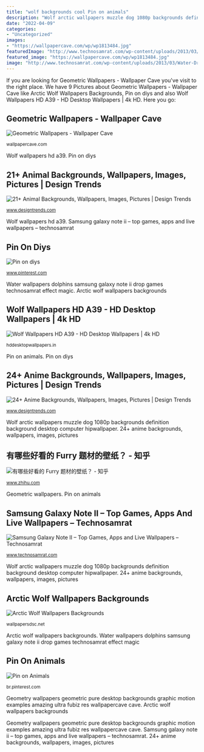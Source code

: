 ```yaml
---
title: "wolf backgrounds cool Pin on animals"
description: "Wolf arctic wallpapers muzzle dog 1080p backgrounds definition background desktop computer hipwallpaper"
date: "2022-04-09"
categories:
- "Uncategorized"
images:
- "https://wallpapercave.com/wp/wp1813484.jpg"
featuredImage: "http://www.technosamrat.com/wp-content/uploads/2013/03/Water-Drop.jpg"
featured_image: "https://wallpapercave.com/wp/wp1813484.jpg"
image: "http://www.technosamrat.com/wp-content/uploads/2013/03/Water-Drop.jpg"
---
```


If you are looking for Geometric Wallpapers - Wallpaper Cave you've visit to the right place. We have 9 Pictures about Geometric Wallpapers - Wallpaper Cave like Arctic Wolf Wallpapers Backgrounds, Pin on diys and also Wolf Wallpapers HD A39 - HD Desktop Wallpapers | 4k HD. Here you go:

## Geometric Wallpapers - Wallpaper Cave

![Geometric Wallpapers - Wallpaper Cave](https://wallpapercave.com/wp/wp1813484.jpg "Arctic wolf wallpapers backgrounds")

<small>wallpapercave.com</small>

Wolf wallpapers hd a39. Pin on diys

## 21+ Animal Backgrounds, Wallpapers, Images, Pictures | Design Trends

![21+ Animal Backgrounds, Wallpapers, Images, Pictures | Design Trends](https://images.designtrends.com/wp-content/uploads/2016/04/19055711/Havanese-Silk-Dog-Animal-Background.jpg "Geometry wallpapers geometric pure desktop backgrounds graphic motion examples amazing ultra fubiz res wallpapercave cave")

<small>www.designtrends.com</small>

Wolf wallpapers hd a39. Samsung galaxy note ii – top games, apps and live wallpapers – technosamrat

## Pin On Diys

![Pin on diys](https://i.pinimg.com/736x/50/37/90/5037909801918d1a75f786e66bb5a162.jpg "Wolf arctic wallpapers muzzle dog 1080p backgrounds definition background desktop computer hipwallpaper")

<small>www.pinterest.com</small>

Water wallpapers dolphins samsung galaxy note ii drop games technosamrat effect magic. Arctic wolf wallpapers backgrounds

## Wolf Wallpapers HD A39 - HD Desktop Wallpapers | 4k HD

![Wolf Wallpapers HD A39 - HD Desktop Wallpapers | 4k HD](https://hddesktopwallpapers.in/wp-content/uploads/2015/06/Wolf-Wallpapers-HD-A39-1500x500.jpg "24+ anime backgrounds, wallpapers, images, pictures")

<small>hddesktopwallpapers.in</small>

Pin on animals. Pin on diys

## 24+ Anime Backgrounds, Wallpapers, Images, Pictures | Design Trends

![24+ Anime Backgrounds, Wallpapers, Images, Pictures | Design Trends](https://images.designtrends.com/wp-content/uploads/2016/03/30054610/Beautiful-Girl-in-School-Uniform-Wallpaper.jpg "24+ anime backgrounds, wallpapers, images, pictures")

<small>www.designtrends.com</small>

Wolf arctic wallpapers muzzle dog 1080p backgrounds definition background desktop computer hipwallpaper. 24+ anime backgrounds, wallpapers, images, pictures

## 有哪些好看的 Furry 题材的壁纸？ - 知乎

![有哪些好看的 Furry 题材的壁纸？ - 知乎](https://pic3.zhimg.com/v2-697832723456c95e9b10e8d2cc576968_r.jpg "Water wallpapers dolphins samsung galaxy note ii drop games technosamrat effect magic")

<small>www.zhihu.com</small>

Geometric wallpapers. Pin on animals

## Samsung Galaxy Note II – Top Games, Apps And Live Wallpapers – Technosamrat

![Samsung Galaxy Note II – Top Games, Apps and Live Wallpapers – Technosamrat](http://www.technosamrat.com/wp-content/uploads/2013/03/Water-Drop.jpg "Wolf arctic wallpapers muzzle dog 1080p backgrounds definition background desktop computer hipwallpaper")

<small>www.technosamrat.com</small>

Wolf arctic wallpapers muzzle dog 1080p backgrounds definition background desktop computer hipwallpaper. 24+ anime backgrounds, wallpapers, images, pictures

## Arctic Wolf Wallpapers Backgrounds

![Arctic Wolf Wallpapers Backgrounds](http://wallpapersdsc.net/wp-content/uploads/2017/05/Arctic-Wolf-High-Definition-Wallpapers-.jpg "Arctic wolf wallpapers backgrounds")

<small>wallpapersdsc.net</small>

Arctic wolf wallpapers backgrounds. Water wallpapers dolphins samsung galaxy note ii drop games technosamrat effect magic

## Pin On Animals

![Pin on Animals](https://i.pinimg.com/736x/65/fc/52/65fc521c49a9824bf334d08bd9a9af67.jpg "21+ animal backgrounds, wallpapers, images, pictures")

<small>br.pinterest.com</small>

Geometry wallpapers geometric pure desktop backgrounds graphic motion examples amazing ultra fubiz res wallpapercave cave. Arctic wolf wallpapers backgrounds

Geometry wallpapers geometric pure desktop backgrounds graphic motion examples amazing ultra fubiz res wallpapercave cave. Samsung galaxy note ii – top games, apps and live wallpapers – technosamrat. 24+ anime backgrounds, wallpapers, images, pictures
